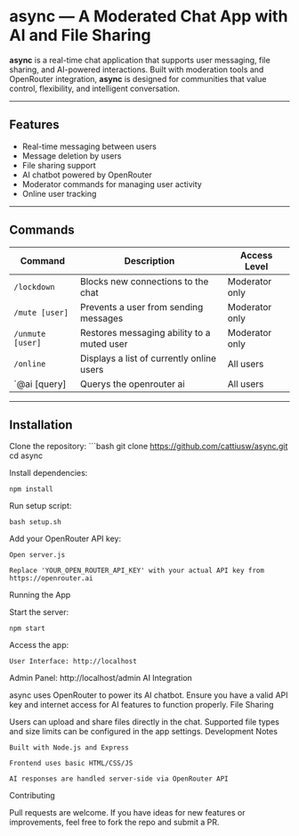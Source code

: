 # async — A Moderated Chat App with AI and File Sharing

**async** is a real-time chat application that supports user messaging, file sharing, and AI-powered interactions. Built with moderation tools and OpenRouter integration, **async** is designed for communities that value control, flexibility, and intelligent conversation.

---

## Features

- Real-time messaging between users
- Message deletion by users
- File sharing support
- AI chatbot powered by OpenRouter
- Moderator commands for managing user activity
- Online user tracking

---

## Commands

| Command           | Description                                      | Access Level     |
|------------------|--------------------------------------------------|-----------------|
| `/lockdown`      | Blocks new connections to the chat               | Moderator only  |
| `/mute [user]`   | Prevents a user from sending messages            | Moderator only  |
| `/unmute [user]` | Restores messaging ability to a muted user       | Moderator only  |
| `/online`        | Displays a list of currently online users        | All users       |
| `@ai [query]     | Querys the openrouter ai                         | All users       |     
---

## Installation

Clone the repository:
    ```bash
   git clone https://github.com/cattiusw/async.git
   cd async
    
Install dependencies:

    npm install

Run setup script:

    bash setup.sh

Add your OpenRouter API key:

    Open server.js

    Replace 'YOUR_OPEN_ROUTER_API_KEY' with your actual API key from https://openrouter.ai

Running the App

Start the server:

    npm start

Access the app:

    User Interface: http://localhost

Admin Panel: http://localhost/admin
AI Integration

async uses OpenRouter to power its AI chatbot. Ensure you have a valid API key and internet access for AI features to function properly.
File Sharing

Users can upload and share files directly in the chat. Supported file types and size limits can be configured in the app settings.
Development Notes

    Built with Node.js and Express

    Frontend uses basic HTML/CSS/JS

    AI responses are handled server-side via OpenRouter API

Contributing

Pull requests are welcome. If you have ideas for new features or improvements, feel free to fork the repo and submit a PR.
